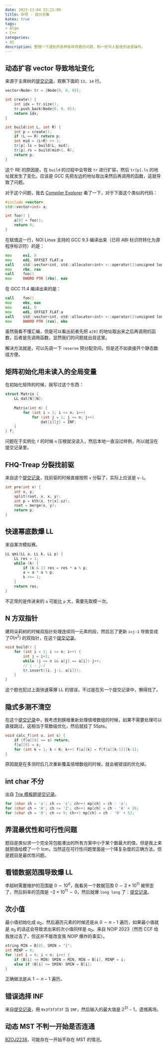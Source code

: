 ```yaml
---
date: 2023-11-04 22:21:00
title: 杂项 - 挂分合集
katex: true
tags:
- Algo
- C++
categories:
- OI
description: 整理一下遇到的各种各样奇葩的问题，和一些令人智熄的迷惑操作。
---
```


## 动态扩容 vector 导致地址变化

来源于主席树的[提交记录](https://www.luogu.com.cn/record/131336952)，观察下面的 `13, 14` 行。

```cpp
vector<Node> tr = {Node{0, 0, 0}};

int create() {
    int idx = tr.size();
    tr.push_back(Node{0, 0, 0});
    return idx;
}

int build(int L, int R) {
    int p = create();
    if (L == R) return p;
    int mid = (L+R) >> 1;
    tr[p].ls = build(L, mid);
    tr[p].rs = build(mid+1, R);
    return p;
}
```

这个 RE 的原因是，在 `build` 的过程中会导致 `tr` 进行扩容，然后 `tr[p].ls` 的地址就发生了变化。应该是 GCC 先把左边的地址取出来然后再调用的函数，这就导致了问题。

对于这个问题，我去 [Compiler Explorer](https://godbolt.org/) 看了一下，对于下面这个类似的代码：

```cpp
#include <vector>
std::vector<int> a;

int foo() {
    a[0] = foo();
    return 0;
}
```

在赋值这一行，NOI Linux 支持的 GCC 9.3 编译出来（已将 ABI 标识符转化为源程序标识符）的是：

```asm
mov     esi, 0
mov     edi, OFFSET FLAT:a
call    std::vector<int, std::allocator<int> >::operator[](unsigned long)
mov     rbx, rax
call    foo()
mov     DWORD PTR [rbx], eax
```

在 GCC 11.4 编译出来的是：

```asm
call    foo()
mov     ebx, eax
mov     esi, 0
mov     edi, OFFSET FLAT:a
call    std::vector<int, std::allocator<int> >::operator[](unsigned long)
mov     DWORD PTR [rax], ebx
```

虽然我看不懂汇编，但是可以看出前者先把 `a[0]` 的地址取出来之后再调用的函数，后者是先调用函数，显然我们的问题就出自这里。

解决方法就是，可以先调一下 `reserve` 预分配空间，但是还不如直接开个静态数组方便。

## 矩阵初始化用未读入的全局变量

在初始化矩阵的时候，我写过这个东西：

```cpp
struct Matrix {
    LL dat[N][N];
    
    Matrix(int n) {
        for (int i = 1; i <= n; i++)
            for (int j = 1; j <= n; j++)
                dat[i][j] = INF;
    }
} f;
```

问题在于实例化 `f` 的时候 `n` 压根就没读入，然后本地一直没过样例，所以就没在提交记录里。

## FHQ-Treap 分裂找前驱

来自这个[提交记录](https://www.luogu.com.cn/record/132718333)，找前驱的时候直接按照 `v` 分裂了，实际上应该是 `v-1`。

```cpp
int pre(int v) {
    int x, y;
    split(root, v, x, y);
    int p = kth(x, tr[x].sz);
    root = merge(x, y);
    return p;
}
```

## 快速幂底数爆 LL

来自某次模拟赛。

```cpp
LL qmi(LL a, LL k, LL p) {
    LL res = 1;
    while (k) {
        if (k & 1) res = res * a % p;
        a = a * a % p;
        k >>= 1;
    }
    return res;
}
```

不正常的是传进来的 `a` 可能比 `p` 大，需要先取模一次。

## N 方双指针

建珂朵莉树的时候双指针处理连续同一元素的段，然后忘了更新 `i=j-1` 导致变成了$O(n^2)$ 的双指针，在这个[提交记录](https://www.luogu.com.cn/record/133324413)。

```cpp
void build() {
    for (int i = 1; i <= n; i++) {
        int j = i+1;
        while (j <= n && a[j] == a[i]) j++;
        // i ~ j-1
        tr.insert({i, j-1, a[i]});
    }
}
```

这个题也犯过上面快速幂爆 LL 的错误，不过是在另一个提交记录中，懒得找了。

## 隐式多测不清空

在这个[提交记录](https://www.luogu.com.cn/record/133046528)中，我考虑到换根重新处理倍增数组的时候，如果不需要处理可以直接跳过，这相当于常数级优化，然后就挂了 55pts。

```cpp
void calc_f(int u, int s) {
    if (f[u][0] == s) return;
    f[u][0] = s;
    for (int k = 1; k < K; k++) f[u][k] = f[f[u][k-1]][k-1];
}
```

原因就是在多测时后几次重新覆盖倍增数组的时候，就会被错误的优化掉。

## int char 不分

出自 [Trie 模板题提交记录](https://www.luogu.com.cn/record/133374863)。

```cpp
for (char ch = 'a'; ch <= 'z'; ch++) mp[ch] = ch - 'a';
for (char ch = 'A'; ch <= 'Z'; ch++) mp[ch] = ch - 'A' + 26;
for (char ch = '0'; ch <= 9; ch++) mp[ch] = ch - '0' + 52;
```

## 弄混最优性和可行性问题

题目是类似求一个完全背包能凑出的所有方案中小于某个数最大的值，但是我上来就把值给模了一个 $\text{lcm}$，当然这在可行性问题里面是一个降复杂度的正确方法，但是题目是最优性问题。

## 看错数据范围导致爆 LL

李超树需要维护的范围是 $0\sim 10^6$，我看另一个数据范围 $0\sim 2\times 10^{11}$ 被带歪了，然后斜率的范围是 $-2\times 10^{11}\sim 0$，然后就爆 `long long` 了：[提交记录](https://www.luogu.com.cn/record/135065575)。

## 次小值

最小值初始化成 $a_0$，然后遍历元素的时候还是从 $0\sim n-1$ 遍历，如果最小值就是 $a_0$ 的话这会导致求出来的次小值同样是 $a_0$。来自 NOIP 2023（然而 CCF 给我放过去了，但这并不能改变我 NOIP 爆炸的事实）。

```cpp
string MIN = B[0], SMIN = "{";
int MINP = 0;
for (int i = 0; i < n; i++) {
    if (B[i] <= MIN) SMIN = MIN, MIN = B[i], MINP = i;
    else if (B[i] <= SMIN) SMIN = B[i];
}
```

正确做法是从 $1\sim n-1$ 遍历。

## 错误选择 INF

来自[提交记录](https://www.luogu.com.cn/record/136239386)，用 `0x3f3f3f3f` 当 `INF`，然后输入的最大值是 $2^{31}-1$，遗憾离场。

## 动态 MST 不判一开始是否连通

[BZOJ2238](https://darkbzoj.cc/problem/2238)，可能存在一开始不存在 MST 的情况。

